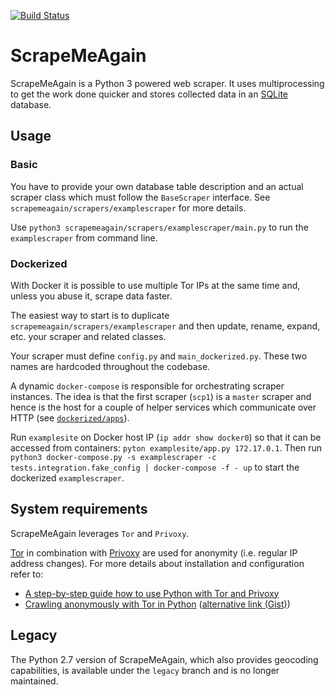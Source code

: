[![Build Status](https://travis-ci.org/DusanMadar/ScrapeMeAgain.svg?branch=master)](https://travis-ci.org/DusanMadar/ScrapeMeAgain)


# ScrapeMeAgain

ScrapeMeAgain is a Python 3 powered web scraper. It uses multiprocessing to get the work done quicker and stores collected data in an [SQLite](http://www.sqlite.org/) database.


## Usage

### Basic
You have to provide your own database table description and an actual scraper class which must follow the `BaseScraper` interface. See `scrapemeagain/scrapers/examplescraper` for more details.

Use `python3 scrapemeagain/scrapers/examplescraper/main.py` to run the `examplescraper` from command line.

### Dockerized

With Docker it is possible to use multiple Tor IPs at the same time and, unless you abuse it, scrape data faster.

The easiest way to start is to duplicate `scrapemeagain/scrapers/examplescraper` and then update, rename, expand, etc. your scraper and related classes.

Your scraper must define `config.py` and `main_dockerized.py`. These two names are hardcoded throughout the codebase.

A dynamic `docker-compose` is responsible for orchestrating scraper instances. The idea is that the first scraper (`scp1`) is a `master` scraper and hence is the host for a couple of helper services which communicate over HTTP (see [`dockerized/apps`](https://github.com/DusanMadar/ScrapeMeAgain/tree/master/scrapemeagain/dockerized/apps)).

Run `examplesite` on Docker host IP (`ip addr show docker0`) so that it can be accessed from containers: `pyton examplesite/app.py 172.17.0.1`. Then run `python3 docker-compose.py -s examplescraper -c tests.integration.fake_config | docker-compose -f - up` to start the dockerized `examplescraper`.


## System requirements
ScrapeMeAgain leverages `Tor` and `Privoxy`.

[Tor](https://www.torproject.org/) in combination with [Privoxy](http://www.privoxy.org/) are used for anonymity (i.e. regular IP address changes). For more details about installation and configuration refer to:
 * [A step-by-step guide how to use Python with Tor and Privoxy](https://gist.github.com/DusanMadar/8d11026b7ce0bce6a67f7dd87b999f6b)
 * [Crawling anonymously with Tor in Python](http://sacharya.com/crawling-anonymously-with-tor-in-python/) ([alternative link (Gist)](https://gist.github.com/KhepryQuixote/46cf4f3b999d7f658853))


## Legacy
The Python 2.7 version of ScrapeMeAgain, which also provides geocoding capabilities, is available under the `legacy` branch and is no longer maintained.
